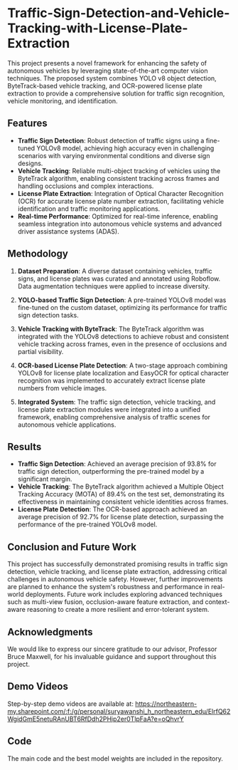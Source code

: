 # Traffic-Sign-Detection-and-Vehicle-Tracking-with-License-Plate-Extraction


This project presents a novel framework for enhancing the safety of autonomous vehicles by leveraging state-of-the-art computer vision techniques. The proposed system combines YOLO v8 object detection, ByteTrack-based vehicle tracking, and OCR-powered license plate extraction to provide a comprehensive solution for traffic sign recognition, vehicle monitoring, and identification.

## Features

- **Traffic Sign Detection**: Robust detection of traffic signs using a fine-tuned YOLOv8 model, achieving high accuracy even in challenging scenarios with varying environmental conditions and diverse sign designs.
- **Vehicle Tracking**: Reliable multi-object tracking of vehicles using the ByteTrack algorithm, enabling consistent tracking across frames and handling occlusions and complex interactions.
- **License Plate Extraction**: Integration of Optical Character Recognition (OCR) for accurate license plate number extraction, facilitating vehicle identification and traffic monitoring applications.
- **Real-time Performance**: Optimized for real-time inference, enabling seamless integration into autonomous vehicle systems and advanced driver assistance systems (ADAS).

## Methodology

1. **Dataset Preparation**: A diverse dataset containing vehicles, traffic signs, and license plates was curated and annotated using Roboflow. Data augmentation techniques were applied to increase diversity.

2. **YOLO-based Traffic Sign Detection**: A pre-trained YOLOv8 model was fine-tuned on the custom dataset, optimizing its performance for traffic sign detection tasks.

3. **Vehicle Tracking with ByteTrack**: The ByteTrack algorithm was integrated with the YOLOv8 detections to achieve robust and consistent vehicle tracking across frames, even in the presence of occlusions and partial visibility.

4. **OCR-based License Plate Detection**: A two-stage approach combining YOLOv8 for license plate localization and EasyOCR for optical character recognition was implemented to accurately extract license plate numbers from vehicle images.

5. **Integrated System**: The traffic sign detection, vehicle tracking, and license plate extraction modules were integrated into a unified framework, enabling comprehensive analysis of traffic scenes for autonomous vehicle applications.

## Results

- **Traffic Sign Detection**: Achieved an average precision of 93.8% for traffic sign detection, outperforming the pre-trained model by a significant margin.
- **Vehicle Tracking**: The ByteTrack algorithm achieved a Multiple Object Tracking Accuracy (MOTA) of 89.4% on the test set, demonstrating its effectiveness in maintaining consistent vehicle identities across frames.
- **License Plate Detection**: The OCR-based approach achieved an average precision of 92.7% for license plate detection, surpassing the performance of the pre-trained YOLOv8 model.

## Conclusion and Future Work

This project has successfully demonstrated promising results in traffic sign detection, vehicle tracking, and license plate extraction, addressing critical challenges in autonomous vehicle safety. However, further improvements are planned to enhance the system's robustness and performance in real-world deployments. Future work includes exploring advanced techniques such as multi-view fusion, occlusion-aware feature extraction, and context-aware reasoning to create a more resilient and error-tolerant system.

## Acknowledgments

We would like to express our sincere gratitude to our advisor, Professor Bruce Maxwell, for his invaluable guidance and support throughout this project.

## Demo Videos

Step-by-step demo videos are available at: https://northeastern-my.sharepoint.com/:f:/g/personal/suryawanshi_h_northeastern_edu/ElrfQ62WgidGmE5netuRAnUBT6RfDdh2PHip2er0TlpFaA?e=oQhvrY

## Code

The main code and the best model weights are included in the repository.

